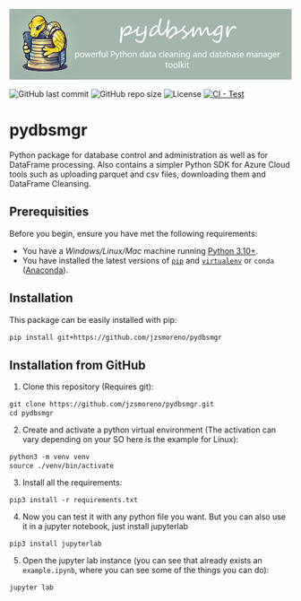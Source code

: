![pydbsmgr](https://raw.githubusercontent.com/jzsmoreno/pydbsmgr/main/pydbsmgr.png)

![GitHub last commit](https://img.shields.io/github/last-commit/jzsmoreno/pydbsmgr?style=for-the-badge)
![GitHub repo size](https://img.shields.io/github/repo-size/jzsmoreno/pydbsmgr?style=for-the-badge)
![License](https://img.shields.io/github/license/jzsmoreno/pydbsmgr?style=for-the-badge)
[![CI - Test](https://github.com/jzsmoreno/pydbsmgr/actions/workflows/python-app.yml/badge.svg)](https://github.com/jzsmoreno/pydbsmgr/actions/workflows/python-app.yml)

# pydbsmgr

Python package for database control and administration as well as for DataFrame processing. Also contains a simpler Python SDK for Azure Cloud tools such as uploading parquet and csv files, downloading them and DataFrame Cleansing.

## Prerequisities

Before you begin, ensure you have met the following requirements:

- You have a _Windows/Linux/Mac_ machine running [Python 3.10+](https://www.python.org/).
- You have installed the latest versions of [`pip`](https://pip.pypa.io/en/stable/installing/) and [`virtualenv`](https://virtualenv.pypa.io/en/stable/installation/) or `conda` ([Anaconda](https://www.anaconda.com/distribution/)).

## Installation

This package can be easily installed with pip:

```bash
pip install git+https://github.com/jzsmoreno/pydbsmgr
```

## Installation from GitHub

1. Clone this repository (Requires git):

```
git clone https://github.com/jzsmoreno/pydbsmgr.git
cd pydbsmgr
```

2. Create and activate a python virtual environment (The activation can vary depending on your SO here is the example for Linux):

```
python3 -m venv venv
source ./venv/bin/activate
```

3. Install all the requirements:

```
pip3 install -r requirements.txt
```

4. Now you can test it with any python file you want. But you can also use it in a jupyter notebook, just install jupyterlab

```
pip3 install jupyterlab
```

5. Open the jupyter lab instance (you can see that already exists an `example.ipynb`, where you can see some of the things you can do):

```
jupyter lab
```
